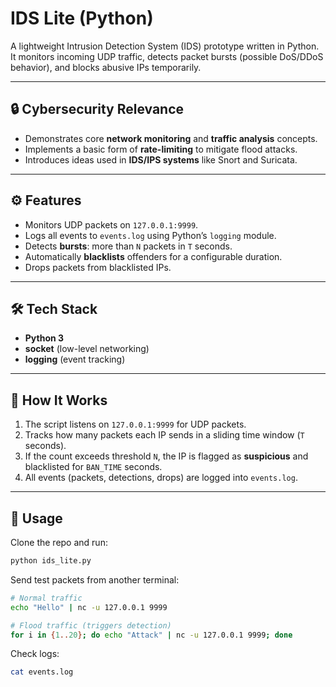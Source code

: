 # IDS Lite (Python)

A lightweight Intrusion Detection System (IDS) prototype written in Python.  
It monitors incoming UDP traffic, detects packet bursts (possible DoS/DDoS behavior), and blocks abusive IPs temporarily.  

---

## 🔒 Cybersecurity Relevance
- Demonstrates core **network monitoring** and **traffic analysis** concepts.  
- Implements a basic form of **rate-limiting** to mitigate flood attacks.  
- Introduces ideas used in **IDS/IPS systems** like Snort and Suricata.  

---

## ⚙️ Features
- Monitors UDP packets on `127.0.0.1:9999`.  
- Logs all events to `events.log` using Python’s `logging` module.  
- Detects **bursts**: more than `N` packets in `T` seconds.  
- Automatically **blacklists** offenders for a configurable duration.  
- Drops packets from blacklisted IPs.  

---

## 🛠️ Tech Stack
- **Python 3**  
- **socket** (low-level networking)  
- **logging** (event tracking)  

---

## 🚀 How It Works
1. The script listens on `127.0.0.1:9999` for UDP packets.  
2. Tracks how many packets each IP sends in a sliding time window (`T` seconds).  
3. If the count exceeds threshold `N`, the IP is flagged as **suspicious** and blacklisted for `BAN_TIME` seconds.  
4. All events (packets, detections, drops) are logged into `events.log`.  

---

## 🔧 Usage
Clone the repo and run:

```bash
python ids_lite.py
```

Send test packets from another terminal:

```bash
# Normal traffic
echo "Hello" | nc -u 127.0.0.1 9999

# Flood traffic (triggers detection)
for i in {1..20}; do echo "Attack" | nc -u 127.0.0.1 9999; done
```

Check logs:

```bash
cat events.log
```
